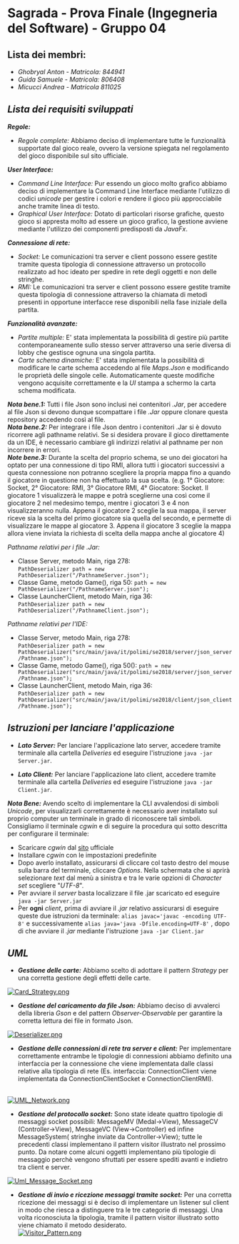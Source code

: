   
# Sagrada - Prova Finale (Ingegneria del Software) - Gruppo 04     
 ## Lista dei membri:    
    
 - *Ghobryal Anton - Matricola: 844941*    
 - *Guida Samuele - Matricola: 806408* 
 - *Micucci Andrea - Matricola 811025*    
 ## ***Lista dei requisiti sviluppati***    
 ***Regole:***    
 - *Regole complete:* Abbiamo deciso di implementare tutte le funzionalità supportate dal gioco reale, ovvero la                          versione spiegata nel regolamento del gioco disponibile sul sito ufficiale.    
    
***User Interface:***    
 - *Command Line Interface:* Pur essendo un gioco molto grafico abbiamo deciso di implementare la Command Line Interface mediante l'utilizzo di codici *unicode* per gestire i colori e rendere il gioco più approcciabile anche tramite linea di testo.    
 - *Graphical User Interface:* Dotato di particolari risorse grafiche, questo gioco si appresta molto ad essere un gioco grafico, la gestione avviene mediante l'utilizzo dei componenti predisposti da *JavaFx*.    
    
***Connessione di rete:***    
 - *Socket:* Le comunicazioni tra server e client possono essere gestite tramite questa tipologia di connessione attraverso un protocollo realizzato ad hoc ideato per spedire in rete degli oggetti e non delle stringhe.    
 - *RMI:* Le comunicazioni tra server e client possono essere gestite tramite questa tipologia di connessione attraverso la chiamata di metodi presenti in opportune interfacce rese disponibili nella fase iniziale della partita.    
    
***Funzionalità avanzate:***    
 - *Partite multiple:* E' stata implementata la possibilità di gestire più partite contemporaneamente sullo stesso server attraverso una serie diversa di lobby che gestisce ognuna una singola partita.    
 - *Carte schema dinamiche:* E' stata implementata la possibilità di modificare le carte schema accedendo al file *Maps.Json* e modificando le proprietà delle singole celle. Automaticamente queste modifiche vengono acquisite correttamente e la *UI* stampa a schermo la carta schema modificata.    
    
***Nota bene.1:*** Tutti i file Json sono inclusi nei contenitori *.Jar*, per accedere al file Json si devono dunque scompattare i file *.Jar* oppure clonare questa repository accedendo così al file.    
***Nota bene.2:*** Per integrare i file Json dentro i contenitori .Jar si è dovuto ricorrere agli pathname relativi. Se si desidera provare il gioco direttamente da un IDE, è necessario cambiare gli indirizzi relativi al pathname per non incorrere in errori.    
***Note bene.3:*** Durante la scelta del proprio schema, se uno dei giocatori ha optato per una connessione di tipo RMI, allora tutti i giocatori successivi a questa connessione non potranno scegliere la propria mappa fino a quando il giocatore in questione non ha effettuato la sua scelta. (e.g. 1° Giocatore: Socket, 2° Giocatore: RMI, 3° Giocatore RMI, 4° Giocatore:  Socket. Il giocatore 1 visualizzerà le mappe e potrà sceglierne una così come il giocatore 2  nel medesimo tempo, mentre i giocatori 3 e 4 non visualizzeranno nulla. Appena il giocatore 2 sceglie la sua mappa, il server riceve sia la scelta del primo giocatore sia quella del secondo, e permette di visualizzare le mappe al giocatore 3. Appena il giocatore 3 sceglie la mappa allora viene inviata la richiesta di scelta della mappa anche al giocatore 4)  
    
*Pathname relativi per i file .Jar:*    
    
 - Classe Server, metodo Main, riga 278:     
`PathDeserializer path = new PathDeserializer("/PathnameServer.json");`  
- Classe Game, metodo Game(), riga 50:
`path = new PathDeserializer("/PathnameServer.json");`
- Classe LauncherClient, metodo Main, riga 36:     
 `PathDeserializer path = new PathDeserializer("/PathnameClient.json");`  
   
 *Pathname relativi per l'IDE:*    
    
 - Classe Server, metodo Main, riga 278:     
`PathDeserializer path = new PathDeserializer("src/main/java/it/polimi/se2018/server/json_server/Pathname.json");` 
- Classe Game, metodo Game(), riga 50():
`path = new PathDeserializer("src/main/java/it/polimi/se2018/server/json_server/Pathname.json");` 
- Classe LauncherClient, metodo Main, riga 36:     
`PathDeserializer path = new PathDeserializer("src/main/java/it/polimi/se2018/client/json_client/Pathname.json");` 
   
 ## ***Istruzioni per lanciare l'applicazione***    
    
    
 - ***Lato Server:*** Per lanciare l'applicazione lato server, accedere tramite terminale alla cartella *Deliveries* ed eseguire l'istruzione  `java -jar Server.jar`.     
    
 - ***Lato Client:*** Per lanciare l'applicazione lato client, accedere tramite terminale alla cartella *Deliveries* ed eseguire l'istruzione  `java -jar Client.jar`.     
    
***Nota Bene:*** Avendo scelto di implementare la CLI avvalendosi di simboli *Unicode*, per visualizzarli correttamente è necessario aver installato sul proprio computer un terminale in grado di riconoscere tali simboli. Consigliamo il terminale *cgwin* e di seguire la procedura qui sotto descritta per configurare il terminale:
 - Scaricare *cgwin* dal [sito](https://www.cygwin.com/) ufficiale
 - Installare *cgwin* con le impostazioni predefinite
 - Dopo averlo installato, assicurarsi di cliccare col tasto destro del mouse sulla barra del terminale, cliccare *Options*. Nella schermata che si aprirà selezionare *text* dal menù a sinistra e tra le varie opzioni di *Character set* scegliere "*UTF-8*".
 - Per avviare il *server* basta localizzare il file .jar scaricato ed eseguire `java -jar Server.jar`
 - Per **ogni** *client*, prima di avviare il *.jar* relativo assicurarsi di eseguire queste due istruzioni da terminale: `alias javac='javac -encoding UTF-8'` e successivamente `alias java='java -Dfile.encoding=UTF-8'` , dopo di che avviare il *.jar* mediante l'istruzione `java -jar Client.jar`

     
## ***UML***    
    
 - ***Gestione delle carte:*** Abbiamo scelto di adottare il pattern *Strategy* per una corretta gestione degli effetti delle carte.    
     
[![Card_Strategy.png](https://s19.postimg.cc/sxr43tctf/Card_Strategy.png)](https://postimg.cc/image/691x48vfj/)    
    
- ***Gestione del caricamento da file Json:*** Abbiamo deciso di avvalerci della libreria *Gson* e del pattern *Observer-Observable* per garantire la corretta lettura dei file in formato Json.    
    
[![Deserializer.png](https://s19.postimg.cc/e1skw6boj/Deserializer.png)](https://postimg.cc/image/4u0cfh4m7/)    
    
- ***Gestione delle connessioni di rete tra server e client:*** Per implementare correttamente entrambe le tipologie di connessioni abbiamo definito una interfaccia per la connessione che viene implementata dalle classi relative alla tipologia di rete (Es. interfaccia: ConnectionClient viene implementata da ConnectionClientSocket e ConnectionClientRMI).    
    
 [    
 ![UML_Network.png](https://s19.postimg.cc/ripjf5wbn/UML_Network.png)](https://postimg.cc/image/9fwgny0gv/)    
     
- ***Gestione del protocollo socket:*** Sono state ideate quattro tipologie di messaggi socket possibili: MessageMV (Medal->View), MessageCV (Controller->View), MessageVC (View->Controller) ed infine MessageSystem( stringhe inviate da Controller->View); tutte le precedenti classi implementano il pattern visitor illustrato nel prossimo punto. Da notare come alcuni oggetti implementano più tipologie di messaggio perchè vengono sfruttati per essere spediti avanti e indietro tra client e server.    
    
[![Uml_Message_Socket.png](https://s19.postimg.cc/8dma5fk8j/Uml_Message_Socket.png)](https://postimg.cc/image/fgu5l1pnz/)    
    
- ***Gestione di invio e ricezione messaggi tramite socket:*** Per una corretta ricezione dei messaggi si è deciso di implementare un listener sul client in modo che riesca a distinguere tra le tre categorie di messaggi. Una volta riconosciuta la tipologia, tramite il pattern visitor illustrato sotto viene chiamato il metodo desiderato.    
[![Visitor_Pattern.png](https://s19.postimg.cc/56rqltunn/Visitor_Pattern.png)](https://postimg.cc/image/cmr07micv/)